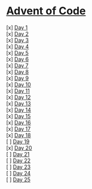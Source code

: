 # [Advent of Code](https://adventofcode.com/2021)

[x] [Day 1](https://github.com/freakdran/Adventskalender/tree/master/2021/01)<br>
[x] [Day 2](https://github.com/freakdran/Adventskalender/tree/master/2021/02)<br>
[x] [Day 3](https://github.com/freakdran/Adventskalender/tree/master/2021/03)<br>
[x] [Day 4](https://github.com/freakdran/Adventskalender/tree/master/2021/04)<br>
[x] [Day 5](https://github.com/freakdran/Adventskalender/tree/master/2021/05)<br>
[x] [Day 6](https://github.com/freakdran/Adventskalender/tree/master/2021/06)<br>
[x] [Day 7](https://github.com/freakdran/Adventskalender/tree/master/2021/07)<br>
[x] [Day 8](https://github.com/freakdran/Adventskalender/tree/master/2021/08)<br>
[x] [Day 9](https://github.com/freakdran/Adventskalender/tree/master/2021/09)<br>
[x] [Day 10](https://github.com/freakdran/Adventskalender/tree/master/2021/10)<br>
[x] [Day 11](https://github.com/freakdran/Adventskalender/tree/master/2021/11)<br>
[x] [Day 12](https://github.com/freakdran/Adventskalender/tree/master/2021/12)<br>
[x] [Day 13](https://github.com/freakdran/Adventskalender/tree/master/2021/13)<br>
[x] [Day 14](https://github.com/freakdran/Adventskalender/tree/master/2021/14)<br>
[x] [Day 15](https://github.com/freakdran/Adventskalender/tree/master/2021/15)<br>
[x] [Day 16](https://github.com/freakdran/Adventskalender/tree/master/2021/16)<br>
[x] [Day 17](https://github.com/freakdran/Adventskalender/tree/master/2021/17)<br>
[x] [Day 18](https://github.com/freakdran/Adventskalender/tree/master/2021/18)<br>
[ ] [Day 19](https://github.com/freakdran/Adventskalender/tree/master/2021/19)<br>
[x] [Day 20](https://github.com/freakdran/Adventskalender/tree/master/2021/20)<br>
[ ] [Day 21](https://github.com/freakdran/Adventskalender/tree/master/2021/21)<br>
[ ] [Day 22](https://github.com/freakdran/Adventskalender/tree/master/2021/22)<br>
[ ] [Day 23](https://github.com/freakdran/Adventskalender/tree/master/2021/23)<br>
[ ] [Day 24](https://github.com/freakdran/Adventskalender/tree/master/2021/24)<br>
[ ] [Day 25](https://github.com/freakdran/Adventskalender/tree/master/2021/25)<br>
